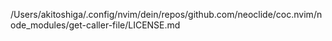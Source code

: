 /Users/akitoshiga/.config/nvim/dein/repos/github.com/neoclide/coc.nvim/node_modules/get-caller-file/LICENSE.md